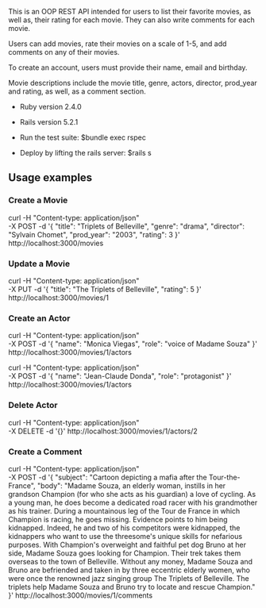 This is an OOP REST API intended for users to list their favorite movies, as well as, their rating for each movie. They can also write comments for each movie.

Users can add movies, rate their movies on a scale of 1-5, and add comments on any of their movies.

To create an account, users must provide their name, email and birthday.

Movie descriptions include the movie title, genre, actors, director, prod_year and rating, as well, as a comment section.

* Ruby version
2.4.0

* Rails version
5.2.1

* Run the test suite: $bundle exec rspec

* Deploy by lifting the rails server: $rails s

## Usage examples

### Create a Movie
curl -H "Content-type: application/json" \
     -X POST -d '{
        "title": "Triplets of Belleville",
        "genre": "drama",
        "director": "Sylvain Chomet",
        "prod_year": "2003",
        "rating": 3
       }' http://localhost:3000/movies

### Update a Movie
curl -H "Content-type: application/json" \
     -X PUT -d '{
        "title": "The Triplets of Belleville",
        "rating": 5
       }' http://localhost:3000/movies/1

### Create an Actor
curl -H "Content-type: application/json" \
     -X POST -d '{
        "name": "Monica Viegas",
        "role": "voice of Madame Souza"
       }' http://localhost:3000/movies/1/actors

curl -H "Content-type: application/json" \
     -X POST -d '{
        "name": "Jean-Claude Donda",
        "role": "protagonist"
       }' http://localhost:3000/movies/1/actors

### Delete Actor
curl -H "Content-type: application/json" \
     -X DELETE -d '{}' http://localhost:3000/movies/1/actors/2

### Create a Comment
curl -H "Content-type: application/json" \
     -X POST -d '{
        "subject": "Cartoon depicting a mafia after the Tour-the-France",
        "body": "Madame Souza, an elderly woman, instills in her grandson Champion (for who she acts as his guardian) a love of cycling. As a young man, he does become a dedicated road racer with his grandmother as his trainer. During a mountainous leg of the Tour de France in which Champion is racing, he goes missing. Evidence points to him being kidnapped. Indeed, he and two of his competitors were kidnapped, the kidnappers who want to use the threesome's unique skills for nefarious purposes. With Champion's overweight and faithful pet dog Bruno at her side, Madame Souza goes looking for Champion. Their trek takes them overseas to the town of Belleville. Without any money, Madame Souza and Bruno are befriended and taken in by three eccentric elderly women, who were once the renowned jazz singing group The Triplets of Belleville. The triplets help Madame Souza and Bruno try to locate and rescue Champion."
       }' http://localhost:3000/movies/1/comments